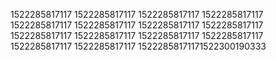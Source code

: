1522285817117
1522285817117
1522285817117
1522285817117
1522285817117
1522285817117
1522285817117
1522285817117
1522285817117
1522285817117
1522285817117
1522285817117
1522285817117
1522285817117
15222858171171522300190333